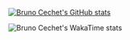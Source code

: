 [![Bruno Cechet's GitHub stats](https://stats.cechet.com.br/api?username=brunocechet&show_icons=true&count_private=true&include_all_commits=false&theme=dracula)](https://github.com/anuraghazra/github-readme-stats)

![Bruno Cechet's WakaTime stats](https://stats.cechet.com.br/api/wakatime?username=brunocechet&range=all_time&theme=dracula)
